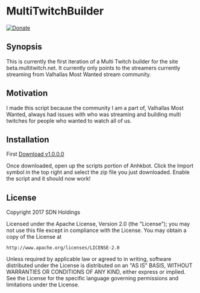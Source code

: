 # MultiTwitchBuilder

[![Donate](https://www.paypalobjects.com/en_US/i/btn/btn_donate_LG.gif)](https://www.paypal.com/cgi-bin/webscr?cmd=_s-xclick&hosted_button_id=PG7MH2LK8MCKN)

## Synopsis

This is currently the first iteration of a Multi Twitch builder for the site beta.multitwitch.net. It currently only points to the streamers currently streaming from Valhallas Most Wanted stream community.

## Motivation

I made this script because the community I am a part of, Valhallas Most Wanted, always had issues with who was streaming and building multi twitches for people who wanted to watch all of us.

## Installation
First [Download v1.0.0.0](https://github.com/djc12/MultiTwitchBuilder/raw/master/MultiTwitch.zip)

Once downloaded, open up the scripts portion of Anhkbot. Click the Import symbol in the top right and select the zip file you just downloaded. Enable the script and it should now work!


## License

Copyright 2017 SDN Holdings

Licensed under the Apache License, Version 2.0 (the "License");
you may not use this file except in compliance with the License.
You may obtain a copy of the License at

    http://www.apache.org/licenses/LICENSE-2.0

Unless required by applicable law or agreed to in writing, software
distributed under the License is distributed on an "AS IS" BASIS,
WITHOUT WARRANTIES OR CONDITIONS OF ANY KIND, either express or implied.
See the License for the specific language governing permissions and
limitations under the License.

